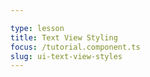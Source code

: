 ```yaml
---

type: lesson  
title: Text View Styling 
focus: /tutorial.component.ts  
slug: ui-text-view-styles
---
```


